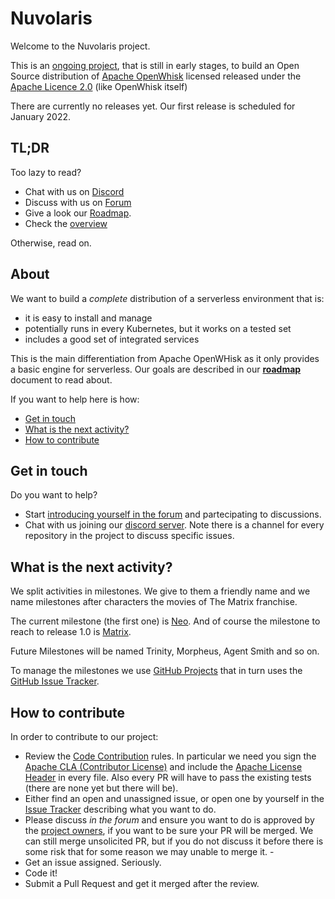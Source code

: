 <!--
  ~ Licensed to the Apache Software Foundation (ASF) under one
  ~ or more contributor license agreements.  See the NOTICE file
  ~ distributed with this work for additional information
  ~ regarding copyright ownership.  The ASF licenses this file
  ~ to you under the Apache License, Version 2.0 (the
  ~ "License"); you may not use this file except in compliance
  ~ with the License.  You may obtain a copy of the License at
  ~
  ~   http://www.apache.org/licenses/LICENSE-2.0
  ~
  ~ Unless required by applicable law or agreed to in writing,
  ~ software distributed under the License is distributed on an
  ~ "AS IS" BASIS, WITHOUT WARRANTIES OR CONDITIONS OF ANY
  ~ KIND, either express or implied.  See the License for the
  ~ specific language governing permissions and limitations
  ~ under the License.
  ~
-->
# Nuvolaris

Welcome to the Nuvolaris project. 

This is an [ongoing project](#about), that is still in early stages, to build an Open Source distribution of [Apache OpenWhisk](https://openwhisk.apache.org) licensed released under the [Apache Licence 2.0](LICENSE) (like OpenWhisk itself)

There are currently no releases yet. Our first release is scheduled for January 2022.

## TL;DR

Too lazy to read?

- Chat with us on [Discord](https://discord.gg/VSGG7aQ2Ds)
- Discuss with us on [Forum](https://github.com/nuvolaris/nuvolaris/discussions/)
- Give a look our [Roadmap](docs/ROADMAP.md).
- Check the [overview](docs/OVERVIEW.md)

Otherwise, read on.

## About

We want to build a *complete* distribution of a serverless environment that is:

- it is easy to install and manage
- potentially runs in every Kubernetes, but it works on a tested set
- includes a good set of integrated services

This is the main differentiation from Apache OpenWHisk as it only provides a basic engine for serverless.  Our goals are described in our [**roadmap**](docs/ROADMAP.md) document to read about.

If you want to help here is how:

- [Get in touch](#get-in-touch)
- [What is the next activity?](#what-is-the-next-activity)
- [How to contribute](#how-to-contribute)

## Get in touch

Do you want to help?

- Start [introducing yourself in the forum](https://github.com/nuvolaris/nuvolaris/discussions/7) and partecipating to discussions.
- Chat with us joining our [discord server](https://discord.gg/VSGG7aQ2Ds).   Note there is a channel for every repository in the project to discuss specific issues.

## What is the next activity?

We split activities in milestones. We give to them a friendly name and we name milestones after characters the movies of The Matrix franchise. 

The  current milestone (the first one) is [Neo](docs/Neo.md). And of course the milestone to reach to release 1.0 is [Matrix](docs/Matrix.md).
 
Future Milestones will be named Trinity, Morpheus, Agent Smith and so on.

To manage the milestones we use [GitHub Projects](https://github.com/nuvolaris/nuvolaris/projects) that in turn uses  the [GitHub Issue Tracker](https://github.com/nuvolaris/nuvolaris/issues).

## How to contribute

In order to contribute to our project:

- Review the [Code Contribution](docs/CONTRIBUTING.md) rules. In particular we need you sign the [Apache CLA (Contributor License)](http://www.apache.org/licenses/#clas) and include the  [Apache License Header](https://www.apache.org/legal/src-headers.html) in every file. Also every PR will have to pass the existing tests (there are none yet but there will be).
- Either find an open and unassigned issue, or open one by yourself in the [Issue Tracker](https://github.com/nuvolaris/nuvolaris/issues) describing what you want to do.
- Please discuss *in the forum*  and ensure you want to do is approved by the [project owners](OWNERS.md), if you want to be sure your PR will be merged. We can still merge unsolicited PR, but if you do not discuss it before there is some risk that for some reason we may unable to merge it. -
- Get an issue assigned. Seriously. 
- Code it!
- Submit a Pull Request and get it merged after the review.


